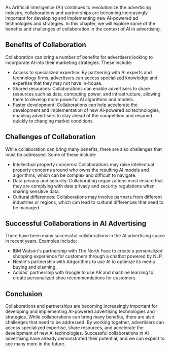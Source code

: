 
As Artificial Intelligence (AI) continues to revolutionize the advertising industry, collaborations and partnerships are becoming increasingly important for developing and implementing new AI-powered ad technologies and strategies. In this chapter, we will explore some of the benefits and challenges of collaboration in the context of AI in advertising.

Benefits of Collaboration
-------------------------

Collaboration can bring a number of benefits for advertisers looking to incorporate AI into their marketing strategies. These include:

* Access to specialized expertise: By partnering with AI experts and technology firms, advertisers can access specialized knowledge and expertise that they may not have in-house.
* Shared resources: Collaborations can enable advertisers to share resources such as data, computing power, and infrastructure, allowing them to develop more powerful AI algorithms and models.
* Faster development: Collaborations can help accelerate the development and implementation of new AI-powered ad technologies, enabling advertisers to stay ahead of the competition and respond quickly to changing market conditions.

Challenges of Collaboration
---------------------------

While collaboration can bring many benefits, there are also challenges that must be addressed. Some of these include:

* Intellectual property concerns: Collaborations may raise intellectual property concerns around who owns the resulting AI models and algorithms, which can be complex and difficult to navigate.
* Data privacy and security: Collaborating organizations must ensure that they are complying with data privacy and security regulations when sharing sensitive data.
* Cultural differences: Collaborations may involve partners from different industries or regions, which can lead to cultural differences that need to be managed.

Successful Collaborations in AI Advertising
-------------------------------------------

There have been many successful collaborations in the AI advertising space in recent years. Examples include:

* IBM Watson's partnership with The North Face to create a personalized shopping experience for customers through a chatbot powered by NLP.
* Nestle's partnership with Adgorithms to use AI to optimize its media buying and planning.
* Adidas' partnership with Google to use AR and machine learning to create personalized shoe recommendations for customers.

Conclusion
----------

Collaborations and partnerships are becoming increasingly important for developing and implementing AI-powered advertising technologies and strategies. While collaborations can bring many benefits, there are also challenges that need to be addressed. By working together, advertisers can access specialized expertise, share resources, and accelerate the development of new AI technologies. Successful collaborations in AI advertising have already demonstrated their potential, and we can expect to see many more in the future.
